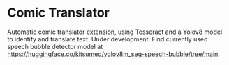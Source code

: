 
# Comic Translator

Automatic comic translator extension, using Tesseract and a Yolov8 model to identify and translate text. Under development. Find currently used speech bubble detector model at https://huggingface.co/kitsumed/yolov8m_seg-speech-bubble/tree/main.

